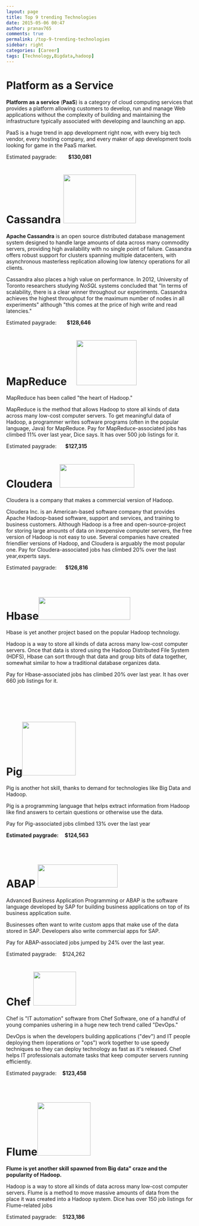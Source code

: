 ```yaml
---
layout: page
title: Top 9 trending Technologies
date: 2015-05-06 00:47
author: pranav765
comments: true
permalink: /top-9-trending-technologies
sidebar: right
categories: [Career]
tags: [Technology,Bigdata,hadoop]
---
```

<h1><strong>Platform as a Service</strong></h1>
<b>Platform as a service</b> (<b>PaaS</b>) is a category of cloud computing services that provides a platform allowing customers to develop, run and manage Web applications without the complexity of building and maintaining the infrastructure typically associated with developing and launching an app.

PaaS is a huge trend in app development right now, with every big tech vendor, every hosting company, and every maker of app development tools looking for game in the PaaS market.

Estimated paygrade:        <strong>$130,081</strong>
<h1><strong>Cassandra <img class="alignright" src="http://upload.wikimedia.org/wikipedia/commons/thumb/5/5e/Cassandra_logo.svg/279px-Cassandra_logo.svg.png" alt="" width="195" height="131" /></strong></h1>
<b>Apache Cassandra</b> is an open source distributed database management system designed to handle large amounts of data across many commodity servers, providing high availability with no single point of failure. Cassandra offers robust support for clusters spanning multiple datacenters, with asynchronous masterless replication allowing low latency operations for all clients.

Cassandra also places a high value on performance. In 2012, University of Toronto researchers studying <em>NoSQL</em> systems concluded that "In terms of scalability, there is a clear winner throughout our experiments. Cassandra achieves the highest throughput for the maximum number of nodes in all experiments" although "this comes at the price of high write and read latencies."

Estimated paygrade:       <strong>$128,646</strong>
<h1><strong>MapReduce    <img class="alignright" src="https://surfsara.nl/sites/default/files/field/image/Hadoop_logo_0.jpg" alt="" width="162" height="121" />
</strong></h1>
MapReduce has been called "the heart of Hadoop."

MapReduce is the method that allows Hadoop to store all kinds of data across many low-cost computer servers. To get meaningful data of Hadoop, a programmer writes software programs (often in the popular language, Java) for MapReduce.
Pay for MapReduce-associated jobs has climbed 11% over last year, Dice says. It has over 500 job listings for it.

Estimated paygrade:      <strong>$127,315</strong>
<h1><strong>Cloudera   <img class=" alignright" src="http://data-informed.com/wp-content/uploads/2012/06/Cloudera-logo-300x94.jpg" alt="" width="201" height="63" />
</strong></h1>
Cloudera is a company that makes a commercial version of Hadoop.

Cloudera Inc. is an American-based software company that provides Apache Hadoop-based software, support and services, and training to business customers.
Although Hadoop is a free and open-source-project for storing large amounts of data on inexpensive computer servers, the free version of Hadoop is not easy to use. Several companies have created friendlier versions of Hadoop, and Cloudera is arguably the most popular one.
Pay for Cloudera-associated jobs has climbed 20% over the last year,experts says.

Estimated paygrade:      <strong>$126,816</strong>

&nbsp;
<h1><strong>Hbase<img class="alignright" src="http://hbase.apache.org/images/hbase_logo.png" alt="" width="247" height="61" /></strong></h1>
Hbase is yet another project based on the popular Hadoop technology.

Hadoop is a way to store all kinds of data across many low-cost computer servers. Once that data is stored using the Hadoop Distributed File System (HDFS), Hbase can sort through that data and group bits of data together, somewhat similar to how a traditional database organizes data.

Pay for Hbase-associated jobs has climbed 20% over last year. It has over 660 job listings for it.

<strong> </strong>

&nbsp;
<h1><strong>Pig<img class=" alignright" src="http://www.bigsql.org/se/images/pig.png" alt="" width="144" height="144" /></strong></h1>
Pig is another hot skill, thanks to demand for technologies like Big Data and Hadoop.

Pig is a programming language that helps extract information from Hadoop like find answers to certain questions or otherwise use the data.

Pay for Pig-associated jobs climbed 13% over the last year

<strong>Estimated paygrade:     $124,563</strong>

&nbsp;
<h1><strong>ABAP <img class="alignright" src="http://www.gokhaneksi.net/wp-content/uploads/2012/10/abap1.jpg" alt="" width="215" height="62" />
</strong></h1>
Advanced Business Application Programming or ABAP is the software language developed by SAP for building business applications on top of its business application suite.

Businesses often want to write custom apps that make use of the data stored in SAP. Developers also write commercial apps for SAP.

Pay for ABAP-associated jobs jumped by 24% over the last year.

Estimated paygrade:    $124,262
<h1><strong>Chef <img class="alignright" src="http://en.community.dell.com/cfs-file.ashx/__key/communityserver-blogs-components-weblogfiles/00-00-00-37-45/5047.OC_5F00_Chef_5F00_Logo.png" alt="" width="115" height="91" />
</strong></h1>
Chef is "IT automation" software from Chef Software, one of a handful of young companies ushering in a huge new tech trend called "DevOps."

DevOps is when the developers building applications ("dev") and IT people deploying them (operations or "ops") work together to use speedy techniques so they can deploy technology as fast as it's released. Chef helps IT professionals automate tasks that keep computer servers running efficiently.

Estimated paygrade:    <strong>$123,458</strong>

&nbsp;
<h1><strong>Flume<img class=" alignright" src="https://flume.apache.org/_static/flume-logo.png" alt="" width="143" height="143" /></strong></h1>
<strong>Flume is yet another skill spawned from Big data" craze and the popularity of Hadoop.</strong>

Hadoop is a way to store all kinds of data across many low-cost computer servers. Flume is a method to move massive amounts of data from the place it was created into a Hadoop system.
Dice has over 150 job listings for Flume-related jobs

Estimated paygrade:    $<strong>123,186</strong>

&nbsp;

&nbsp;

&nbsp;

<strong> </strong>

&nbsp;
